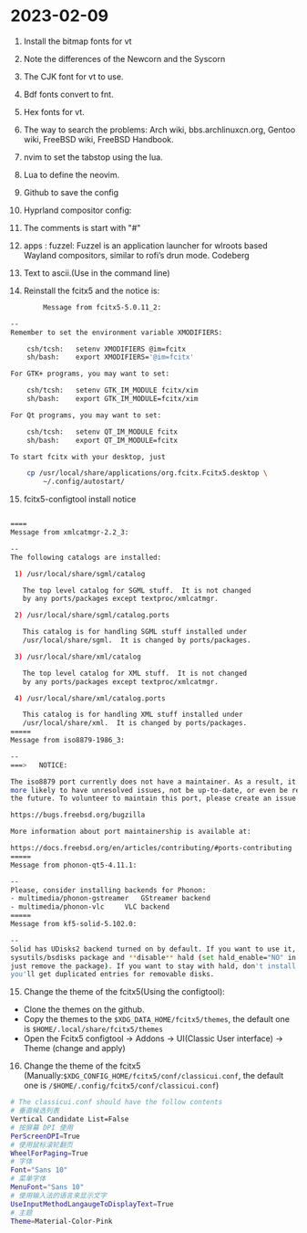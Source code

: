 # 2023-02-09

1. Install the bitmap fonts for vt
2. Note the differences of the Newcorn and the Syscorn
3. The CJK font for vt to use.
4. Bdf fonts convert to fnt.
5. Hex fonts for vt.

6. The way to search the problems:
		Arch wiki, bbs.archlinuxcn.org, Gentoo wiki, FreeBSD wiki, FreeBSD Handbook.
7. nvim to set the tabstop using the lua.
8. Lua to define the neovim.
9. Github to save the config
10. Hyprland compositor config:
11. The comments is start with "#"

12. apps :
		fuzzel:
		Fuzzel is an application launcher for wlroots based Wayland compositors, similar to rofi’s drun mode. Codeberg

13. Text to ascii.(Use in the command line)


14. Reinstall the fcitx5 and the notice is:

```bash
		Message from fcitx5-5.0.11_2:

--
Remember to set the environment variable XMODIFIERS:

	csh/tcsh:	setenv XMODIFIERS @im=fcitx
	sh/bash:	export XMODIFIERS='@im=fcitx'

For GTK+ programs, you may want to set:

	csh/tcsh:	setenv GTK_IM_MODULE fcitx/xim
	sh/bash:	export GTK_IM_MODULE=fcitx/xim

For Qt programs, you may want to set:

	csh/tcsh:	setenv QT_IM_MODULE fcitx
	sh/bash:	export QT_IM_MODULE=fcitx

To start fcitx with your desktop, just

	cp /usr/local/share/applications/org.fcitx.Fcitx5.desktop \
	    ~/.config/autostart/

```

15. fcitx5-configtool install notice

```bash

====
Message from xmlcatmgr-2.2_3:

--
The following catalogs are installed:

 1) /usr/local/share/sgml/catalog

   The top level catalog for SGML stuff.  It is not changed
   by any ports/packages except textproc/xmlcatmgr.

 2) /usr/local/share/sgml/catalog.ports

   This catalog is for handling SGML stuff installed under
   /usr/local/share/sgml.  It is changed by ports/packages.

 3) /usr/local/share/xml/catalog

   The top level catalog for XML stuff.  It is not changed
   by any ports/packages except textproc/xmlcatmgr.

 4) /usr/local/share/xml/catalog.ports

   This catalog is for handling XML stuff installed under
   /usr/local/share/xml.  It is changed by ports/packages.
=====
Message from iso8879-1986_3:

--
===>   NOTICE:

The iso8879 port currently does not have a maintainer. As a result, it is
more likely to have unresolved issues, not be up-to-date, or even be removed in
the future. To volunteer to maintain this port, please create an issue at:

https://bugs.freebsd.org/bugzilla

More information about port maintainership is available at:

https://docs.freebsd.org/en/articles/contributing/#ports-contributing
=====
Message from phonon-qt5-4.11.1:

--
Please, consider installing backends for Phonon:
- multimedia/phonon-gstreamer	GStreamer backend
- multimedia/phonon-vlc		VLC backend
=====
Message from kf5-solid-5.102.0:

--
Solid has UDisks2 backend turned on by default. If you want to use it, install
sysutils/bsdisks package and **disable** hald (set hald_enable="NO" in rc.conf or
just remove the package). If you want to stay with hald, don't install bsdisks, as
you'll get duplicated entries for removable disks.

```

15. Change the theme of the fcitx5(Using the configtool):
- Clone the themes on the github.
- Copy the themes to the `$XDG_DATA_HOME/fcitx5/themes`, the default one is `$HOME/.local/share/fcitx5/themes`
- Open the Fcitx5 configtool -> Addons -> UI(Classic User interface) -> Theme (change and apply)

 
16. Change the theme of the fcitx5 (Manually:`$XDG_CONFIG_HOME/fcitx5/conf/classicui.conf`, the default one is `/$HOME/.config/fcitx5/conf/classicui.conf`)

```bash
# The classicui.conf should have the follow contents
# 垂直候选列表
Vertical Candidate List=False
# 按屏幕 DPI 使用
PerScreenDPI=True
# 使用鼠标滚轮翻页
WheelForPaging=True
# 字体
Font="Sans 10"
# 菜单字体
MenuFont="Sans 10"
# 使用输入法的语言来显示文字
UseInputMethodLangaugeToDisplayText=True
# 主题
Theme=Material-Color-Pink

```




